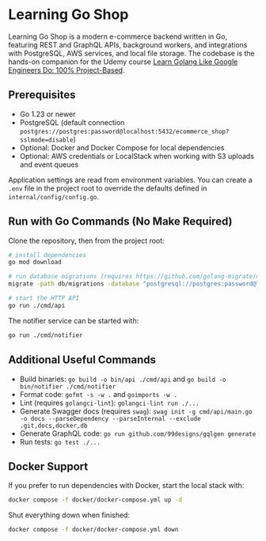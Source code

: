 # Learning Go Shop

Learning Go Shop is a modern e-commerce backend written in Go, featuring REST and GraphQL APIs, background workers, and integrations with PostgreSQL, AWS services, and local file storage. The codebase is the hands-on companion for the Udemy course [Learn Golang Like Google Engineers Do: 100% Project-Based](https://www.udemy.com/course/draft/6836245/).

## Prerequisites
- Go 1.23 or newer
- PostgreSQL (default connection `postgres://postgres:password@localhost:5432/ecommerce_shop?sslmode=disable`)
- Optional: Docker and Docker Compose for local dependencies
- Optional: AWS credentials or LocalStack when working with S3 uploads and event queues

Application settings are read from environment variables. You can create a `.env` file in the project root to override the defaults defined in `internal/config/config.go`.

## Run with Go Commands (No Make Required)
Clone the repository, then from the project root:

```bash
# install dependencies
go mod download

# run database migrations (requires https://github.com/golang-migrate/migrate)
migrate -path db/migrations -database "postgresql://postgres:password@localhost:5432/ecommerce_shop?sslmode=disable" up

# start the HTTP API
go run ./cmd/api
```

The notifier service can be started with:

```bash
go run ./cmd/notifier
```

## Additional Useful Commands
- Build binaries: `go build -o bin/api ./cmd/api` and `go build -o bin/notifier ./cmd/notifier`
- Format code: `gofmt -s -w .` and `goimports -w .`
- Lint (requires `golangci-lint`): `golangci-lint run ./...`
- Generate Swagger docs (requires `swag`): `swag init -g cmd/api/main.go -o docs --parseDependency --parseInternal --exclude .git,docs,docker,db`
- Generate GraphQL code: `go run github.com/99designs/gqlgen generate`
- Run tests: `go test ./...`

## Docker Support
If you prefer to run dependencies with Docker, start the local stack with:

```bash
docker compose -f docker/docker-compose.yml up -d
```

Shut everything down when finished:

```bash
docker compose -f docker/docker-compose.yml down
```
